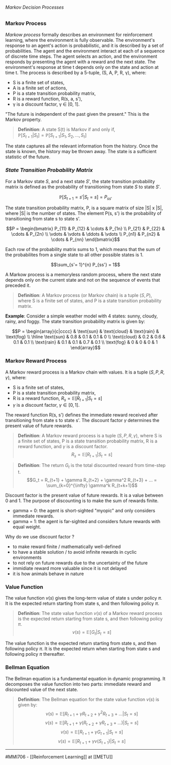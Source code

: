 ###### Markov Decision Processes ######

### Markov Process ###

*Markow process* formally describes an environment for reinforcement learning, where the environment is fully observable. The environment's response to an agent's action is probabilistic, and it is described by a set of probabilities. The agent and the environment interact at each of a sequence of discrete time steps. The agent selects an action, and the environment responds by presenting the agent with a reward and the next state. The environment's response at time t depends only on the state and action at time t. The process is described by a 5-tuple, (S, A, P, R, γ), where:

- S is a finite set of states,
- A is a finite set of actions,
- P is a state transition probability matrix,
- R is a reward function, R(s, a, s'),
- γ is a discount factor, γ ∈ [0, 1].

"The future is independent of the past given the present." This is the Markov property.
> **Definition**: A state S(t) is Markov if and only if,  
$\mathbb{P}[S_{t+1} | S_t] = \mathbb{P}[S_{t+1} | S_1, S_2, ..., S_t]$

The state captures all the relevant information from the history. Once the state is known, the history may be thrown away. The state is a sufficient statistic of the future.

### _State Transition Probability Matrix_ ###

For a Markov state $S$, and a next state $S'$, the state transition probability matrix is defined as the probability of transitioning from state $S$ to state $S'$.

$$\mathbb{P}[S_{t+1} = s' | S_t = s] = P_{ss'}$$

The state transition probability matrix, P, is a square matrix of size |S| x |S|, where |S| is the number of states. The element P(s, s') is the probability of transitioning from state s to state s'.

$$P = \begin{bmatrix}
    P_{11} & P_{12} & \cdots & P_{1n} \\
    P_{21} & P_{22} & \cdots & P_{2n} \\
    \vdots & \vdots & \ddots & \vdots \\
    P_{n1} & P_{n2} & \cdots & P_{nn}
\end{bmatrix}$$

Each row of the probability matrix sums to 1, which means that the sum of the probabilites from a single state to all other possible states is 1.

$$\sum_{s'= 1}^{n} P_{ss'} = 1$$

A Markow process is a memoryless random process, where the next state depends only on the current state and not on the sequence of events that preceded it.

> **Definition**: A Markov process (or Markov chain) is a tuple $(S, P)$, where S is a finite set of states, and P is a state transition probability matrix.

**Example**: Consider a simple weather model with 4 states: sunny, cloudy, rainy, and foggy. The state transition probability matrix is given by:


 $$P = \begin{array}{c|cccc}
    & \text{sun} & \text{cloud} & \text{rain} & \text{fog} \\
    \hline
    \text{sun} & 0.8 & 0.1 & 0.1 & 0 \\
    \text{cloud} & 0.2 & 0.6 & 0.1 & 0.1 \\
    \text{rain} & 0.1 & 0.1 & 0.7 & 0.1 \\
    \text{fog} & 0 & 0 & 0 & 1
\end{array}$$

### Markov Reward Process ###

A Markov reward process is a Markov chain with values. It is a tuple $(S, P, R, \gamma)$, where:

- S is a finite set of states,
- P is a state transition probability matrix,
- R is a reward function, $R_s = \mathbb{E}[R_{t+1} | S_t = s]$
- $\gamma$ is a discount factor, $\gamma \in [0, 1]$.

The reward function R(s, s') defines the immediate reward received after transitioning from state s to state s'. The discount factor $\gamma$ determines the present value of future rewards.

> **Definition**: A Markov reward process is a tuple $(S, P, R, \gamma)$, where S is a finite set of states, P is a state transition probability matrix, R is a reward function, and $\gamma$ is a discount factor.
> $$R_s = \mathbb{E}[R_{t+1} | S_t = s]$$

> **Definition**: The return $G_t$ is the total discounted reward from time-step t.
> $$G_t = R_{t+1} + \gamma R_{t+2} + \gamma^2 R_{t+3} + ... = \sum_{k=0}^{\infty} \gamma^k R_{t+k+1}$$

Discount factor is the present value of future rewards. It is a value between 0 and 1. The purpose of discounting is to make the sum of rewards finite.

- gamma = 0: the agent is short-sighted "myopic" and only considers immediate rewards.
- gamma = 1: the agent is far-sighted and considers future rewards with equal weight.

Why do we use discount factor ?

- to make reward finite / mathematically well-defined
- to have a stable solution / to avoid infinite rewards in cyclic environments
- to not rely on future rewards due to the uncertainty of the future
- immidiate reward more valuable since it is not delayed
- it is how animals behave in nature

### Value Function ###
The value function $v(s)$ gives the long-term value of state s under policy $\pi$. It is the expected return starting from state s, and then following policy $\pi$.

> **Definition**: The state value function $v(s)$ of a Markov reward process is the expected return starting from state s, and then following policy $\pi$.
> $$v(s) = \mathbb{E}[G_t | S_t = s]$$

The value function is the expected return starting from state s, and then following policy $\pi$. It is the expected return when starting from state s and following policy $\pi$ thereafter.

### Bellman Equation ###
The Bellman equation is a fundamental equation in dynamic programming. It decomposes the value function into two parts: immediate reward and discounted value of the next state.

> **Definition**: The Bellman equation for the state value function $v(s)$ is given by:
> $$v(s) = \mathbb{E}[R_{t+1} + \gamma R_{t+2} + \gamma^2 R_{t+3} + ... | S_t = s]$$
> $$v(s) = \mathbb{E}[R_{t+1} + \gamma (R_{t+2} + \gamma R_{t+3} + ...) | S_t = s]$$
> $$v(s) = \mathbb{E}[R_{t+1} + \gamma G_{t+1} | S_t = s]$$
> $$v(s) = \mathbb{E}[R_{t+1} + \gamma v(S_{t+1}) | S_t = s]$$





















-----
#MMI706 - [[Reinforcement Learning]] at [[METU]]